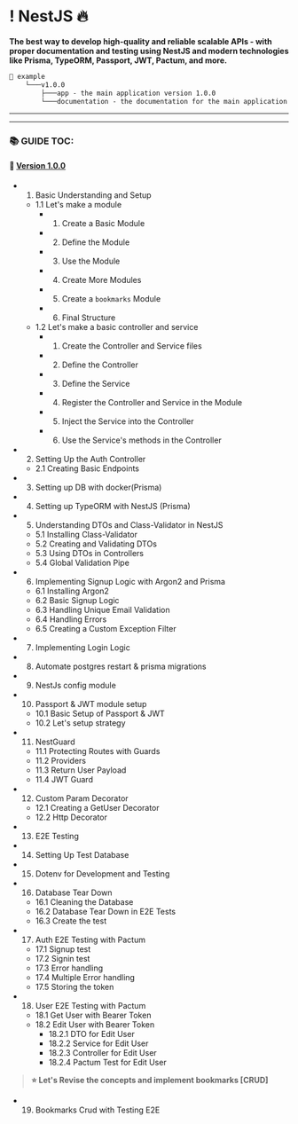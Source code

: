 # ! NestJS 🔥

**The best way to develop high-quality and reliable scalable APIs - with proper documentation and testing using NestJS and modern technologies like Prisma, TypeORM, Passport, JWT, Pactum, and more.**

```markdown
📂 example
    └───v1.0.0
        ├───app - the main application version 1.0.0
        └───documentation - the documentation for the main application version 1.0.0
``` 
-------

-------
### 📚 GUIDE TOC:

#### 📌 [Version 1.0.0](package/v1.0.0/documentation/README.md)
- 1. Basic Understanding and Setup
    - 1.1 Let's make a module
        - 1. Create a Basic Module
        - 2. Define the Module
        - 3. Use the Module
        - 4. Create More Modules
        - 5. Create a `bookmarks` Module
        - 6. Final Structure
    - 1.2 Let's make a basic controller and service
        - 1. Create the Controller and Service files
        - 2. Define the Controller
        - 3. Define the Service
        - 4. Register the Controller and Service in the Module
        - 5. Inject the Service into the Controller
        - 6. Use the Service's methods in the Controller
- 2. Setting Up the Auth Controller
    - 2.1 Creating Basic Endpoints
- 3. Setting up DB with docker(Prisma)
- 4. Setting up TypeORM with NestJS (Prisma)
- 5. Understanding DTOs and Class-Validator in NestJS
    - 5.1 Installing Class-Validator
    - 5.2 Creating and Validating DTOs
    - 5.3 Using DTOs in Controllers
    - 5.4 Global Validation Pipe
- 6. Implementing Signup Logic with Argon2 and Prisma
    - 6.1 Installing Argon2
    - 6.2 Basic Signup Logic
    - 6.3 Handling Unique Email Validation
    - 6.4 Handling Errors
    - 6.5 Creating a Custom Exception Filter
- 7. Implementing Login Logic
- 8. Automate postgres restart & prisma migrations
- 9. NestJs config module
- 10. Passport & JWT module setup
    - 10.1 Basic Setup of Passport & JWT
    - 10.2 Let's setup strategy
- 11. NestGuard
    - 11.1 Protecting Routes with Guards
    - 11.2 Providers
    - 11.3 Return User Payload
    - 11.4 JWT Guard
- 12. Custom Param Decorator
    - 12.1 Creating a GetUser Decorator
    - 12.2 Http Decorator
- 13. E2E Testing
- 14. Setting Up Test Database
- 15. Dotenv for Development and Testing
- 16. Database Tear Down
    - 16.1 Cleaning the Database
    - 16.2 Database Tear Down in E2E Tests
    - 16.3 Create the test
- 17. Auth E2E Testing with Pactum
    - 17.1 Signup test
    - 17.2 Signin test
    - 17.3 Error handling
    - 17.4 Multiple Error handling
    - 17.5 Storing the token
- 18. User E2E Testing with Pactum
    - 18.1 Get User with Bearer Token
    - 18.2 Edit User with Bearer Token
        - 18.2.1 DTO for Edit User
        - 18.2.2 Service for Edit User
        - 18.2.3 Controller for Edit User
        - 18.2.4 Pactum Test for Edit User
> **⭐ Let's Revise the concepts and implement bookmarks [CRUD]**
- 19. Bookmarks Crud with Testing E2E